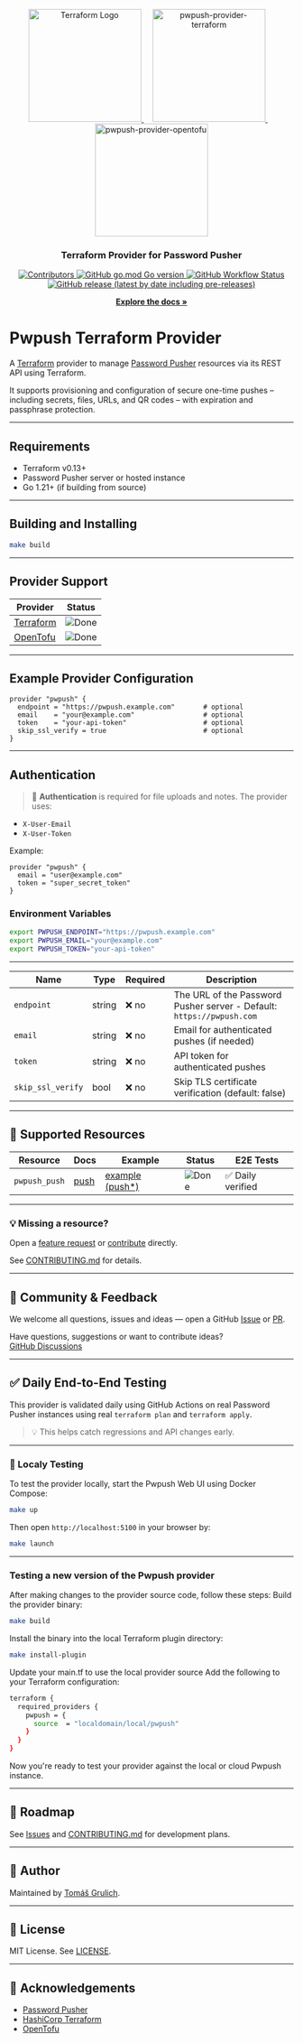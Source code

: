 <p align="center">
  <a href="https://registry.terraform.io/providers/grulicht/pwpush/latest/docs">
    <img src="https://www.datocms-assets.com/2885/1731373310-terraform_white.svg" alt="Terraform Logo" width="200">
  </a>
  &nbsp;&nbsp;&nbsp;
  <a href="https://github.com/grulicht/terraform-provider-pwpush">
    <img src="https://docs.pwpush.com/assets/images/logo-transparent-sm-bare.png" alt="pwpush-provider-terraform" width="200">
  </a>
  &nbsp;&nbsp;&nbsp;
  <a href="https://search.opentofu.org/provider/grulicht/pwpush/latest">
    <img src="https://raw.githubusercontent.com/opentofu/brand-artifacts/main/full/transparent/SVG/on-dark.svg#gh-dark-mode-only" alt="pwpush-provider-opentofu" width="200">
  </a>
  <h3 align="center" style="font-weight: bold">Terraform Provider for Password Pusher</h3>
  <p align="center">
    <a href="https://github.com/grulicht/terraform-provider-pwpush/graphs/contributors">
      <img alt="Contributors" src="https://img.shields.io/github/contributors/grulicht/terraform-provider-pwpush">
    </a>
    <a href="https://golang.org/doc/devel/release.html">
      <img alt="GitHub go.mod Go version" src="https://img.shields.io/github/go-mod/go-version/grulicht/terraform-provider-pwpush">
    </a>
    <a href="https://github.com/grulicht/terraform-provider-pwpush/actions?query=workflow%3Arelease">
      <img alt="GitHub Workflow Status" src="https://img.shields.io/github/actions/workflow/status/grulicht/terraform-provider-pwpush/release.yml?branch=main&label=release">
    </a>
    <a href="https://github.com/grulicht/terraform-provider-pwpush/releases">
      <img alt="GitHub release (latest by date including pre-releases)" src="https://img.shields.io/github/v/release/grulicht/terraform-provider-pwpush?include_prereleases">
    </a>
  </p>
  <p align="center">
    <a href="https://github.com/grulicht/terraform-provider-pwpush/tree/main/docs"><strong>Explore the docs »</strong></a>
  </p>
</p>

# Pwpush Terraform Provider

A [Terraform](https://www.terraform.io) provider to manage [Password Pusher](https://pwpush.com/) resources via its REST API using Terraform.

It supports provisioning and configuration of secure one-time pushes – including secrets, files, URLs, and QR codes – with expiration and passphrase protection.

---

## Requirements

- Terraform v0.13+
- Password Pusher server or hosted instance
- Go 1.21+ (if building from source)

---

## Building and Installing

```bash
make build
```

---

## Provider Support

| Provider                                                                 | Status                                                              |
|--------------------------------------------------------------------------|----------------------------------------------------------------------|
| [Terraform](https://registry.terraform.io/providers/grulicht/pwpush/latest)  | ![Done](https://img.shields.io/badge/status-done-brightgreen)       |
| [OpenTofu](https://search.opentofu.org/provider/grulicht/pwpush/latest)      | ![Done](https://img.shields.io/badge/status-done-brightgreen)       |

---

## Example Provider Configuration

```hcl
provider "pwpush" {
  endpoint = "https://pwpush.example.com"       # optional
  email    = "your@example.com"                 # optional
  token    = "your-api-token"                   # optional
  skip_ssl_verify = true                        # optional
}
```

---

## Authentication

> 🔐 **Authentication** is required for file uploads and notes. The provider uses:
- `X-User-Email`
- `X-User-Token`

Example:

```hcl
provider "pwpush" {
  email = "user@example.com"
  token = "super_secret_token"
}
```

### Environment Variables

```bash
export PWPUSH_ENDPOINT="https://pwpush.example.com"
export PWPUSH_EMAIL="your@example.com"
export PWPUSH_TOKEN="your-api-token"
```

---

| Name             | Type    | Required | Description                                                                        |
|------------------|---------|----------|------------------------------------------------------------------------------------|
| `endpoint`       | string  | ❌ no    | The URL of the Password Pusher server - Default: `https://pwpush.com`              |
| `email`          | string  | ❌ no    | Email for authenticated pushes (if needed)                                         |
| `token`          | string  | ❌ no    | API token for authenticated pushes                                                 |
| `skip_ssl_verify`| bool    | ❌ no    | Skip TLS certificate verification (default: false)                                 |

---

## 🧩 Supported Resources

| Resource       | Docs                                  | Example                       | Status                                                        | E2E Tests             |
|----------------|---------------------------------------|-------------------------------|---------------------------------------------------------------|-----------------------|
| `pwpush_push`  | [push](docs/resources/push.md) | [example (push*)](examples/)     | ![Done](https://img.shields.io/badge/status-done-brightgreen) |  ✅ Daily verified    |

---

### 💡 Missing a resource?

Open a [feature request](https://github.com/grulicht/terraform-provider-pwpush/issues) or [contribute](https://github.com/grulicht/terraform-provider-pwpush/pulls) directly.

See [CONTRIBUTING.md](./.github/CONTRIBUTING.md) for details.

---

## 💬 Community & Feedback

We welcome all questions, issues and ideas — open a GitHub [Issue](https://github.com/grulicht/terraform-provider-pwpush/issues) or [PR](https://github.com/grulicht/terraform-provider-pwpush/pulls).

Have questions, suggestions or want to contribute ideas?  
[GitHub Discussions](https://github.com/grulicht/terraform-provider-pwpush/discussions)

---

## ✅ Daily End-to-End Testing

This provider is validated daily using GitHub Actions on real Password Pusher instances using real `terraform plan` and `terraform apply`.

> 💡 This helps catch regressions and API changes early.

---

### 🧪 Localy Testing
To test the provider locally, start the Pwpush Web UI using Docker Compose:
```sh
make up
```
Then open `http://localhost:5100` in your browser by:
```sh
make launch
```

---

### Testing a new version of the Pwpush provider
After making changes to the provider source code, follow these steps:
Build the provider binary:
```sh
make build
```
Install the binary into the local Terraform plugin directory:
```sh
make install-plugin
```
Update your main.tf to use the local provider source
Add the following to your Terraform configuration:
```sh
terraform {
  required_providers {
    pwpush = {
      source  = "localdomain/local/pwpush"
    }
  }
}
```
Now you're ready to test your provider against the local or cloud Pwpush instance.

---

## 📍 Roadmap

See [Issues](https://github.com/grulicht/terraform-provider-pwpush/issues) and [CONTRIBUTING.md](./.github/CONTRIBUTING.md) for development plans.

---

## 👤 Author

Maintained by [Tomáš Grulich](https://github.com/grulicht).

---

## 📜 License

MIT License. See [LICENSE](./LICENSE).

---

## 🙌 Acknowledgements

- [Password Pusher](https://pwpush.com)
- [HashiCorp Terraform](https://www.terraform.io)
- [OpenTofu](https://opentofu.org)
